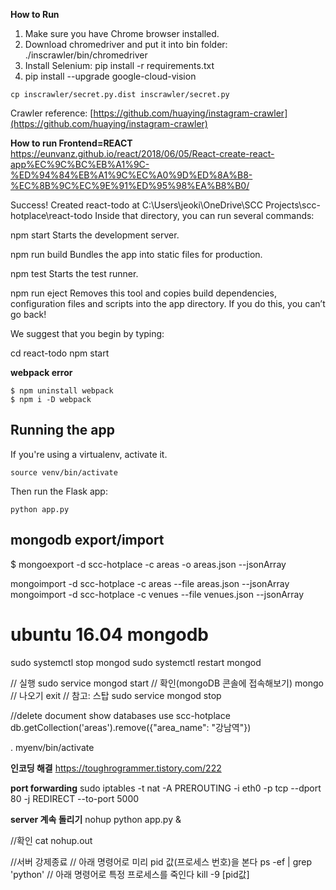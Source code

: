 
**How to Run**
1. Make sure you have Chrome browser installed.  
2. Download chromedriver and put it into bin folder: ./inscrawler/bin/chromedriver  
3. Install Selenium: pip install -r requirements.txt  
4. pip install --upgrade google-cloud-vision
```
cp inscrawler/secret.py.dist inscrawler/secret.py
```

Crawler reference: [https://github.com/huaying/instagram-crawler](https://github.com/huaying/instagram-crawler)

**How to run Frontend=REACT**
https://eunvanz.github.io/react/2018/06/05/React-create-react-app%EC%9C%BC%EB%A1%9C-%ED%94%84%EB%A1%9C%EC%A0%9D%ED%8A%B8-%EC%8B%9C%EC%9E%91%ED%95%98%EA%B8%B0/


Success! Created react-todo at C:\Users\jeoki\OneDrive\SCC Projects\scc-hotplace\react-todo
Inside that directory, you can run several commands:

  npm start
    Starts the development server.

  npm run build
    Bundles the app into static files for production.

  npm test
    Starts the test runner.

  npm run eject
    Removes this tool and copies build dependencies, configuration files
    and scripts into the app directory. If you do this, you can’t go back!

We suggest that you begin by typing:

  cd react-todo
  npm start

**webpack error**
```
$ npm uninstall webpack
$ npm i -D webpack
```


## Running the app

If you're using a virtualenv, activate it.

```
source venv/bin/activate
```

Then run the Flask app:

```
python app.py
```

## mongodb export/import
$ mongoexport -d scc-hotplace -c areas -o areas.json --jsonArray

mongoimport -d scc-hotplace -c areas --file areas.json --jsonArray
mongoimport -d scc-hotplace -c venues --file venues.json --jsonArray


# ubuntu 16.04 mongodb
sudo systemctl stop mongod
sudo systemctl restart mongod 

// 실행
sudo service mongod start
// 확인(mongoDB 콘솔에 접속해보기)
mongo
// 나오기
exit
// 참고: 스탑
sudo service mongod stop

//delete document
show databases
use scc-hotplace
db.getCollection('areas').remove({"area_name": "강남역"})


. myenv/bin/activate

**인코딩 해결**
https://toughrogrammer.tistory.com/222

**port forwarding**
sudo iptables -t nat -A PREROUTING -i eth0 -p tcp --dport 80 -j REDIRECT --to-port 5000

**server 계속 돌리기**
nohup python app.py &

//확인
cat nohup.out

//서버 강제종료
// 아래 명령어로 미리 pid 값(프로세스 번호)을 본다
ps -ef | grep 'python'
// 아래 명령어로 특정 프로세스를 죽인다
kill -9 [pid값]


